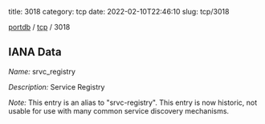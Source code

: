 title: 3018
category: tcp
date: 2022-02-10T22:46:10
slug: tcp/3018

[portdb](/) / [tcp](/category/tcp.html) / 3018


## IANA Data

_Name:_ srvc_registry

_Description:_ Service Registry

_Note:_ This entry is an alias to "srvc-registry".
This entry is now historic, not usable for use with many
common service discovery mechanisms.

